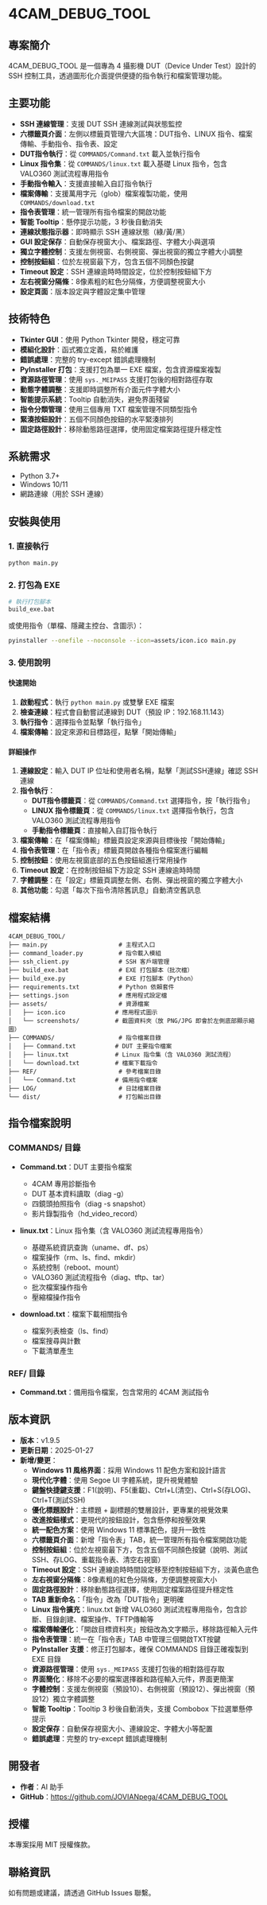 # 4CAM_DEBUG_TOOL

## 專案簡介
4CAM_DEBUG_TOOL 是一個專為 4 攝影機 DUT（Device Under Test）設計的 SSH 控制工具，透過圖形化介面提供便捷的指令執行和檔案管理功能。

## 主要功能
- **SSH 連線管理**：支援 DUT SSH 連線測試與狀態監控
- **六標籤頁介面**：左側以標籤頁管理六大區塊：DUT指令、LINUX 指令、檔案傳輸、手動指令、指令表、設定
- **DUT指令執行**：從 `COMMANDS/Command.txt` 載入並執行指令
- **Linux 指令集**：從 `COMMANDS/linux.txt` 載入基礎 Linux 指令，包含 VALO360 測試流程專用指令
- **手動指令輸入**：支援直接輸入自訂指令執行
- **檔案傳輸**：支援萬用字元（glob）檔案複製功能，使用 `COMMANDS/download.txt`
- **指令表管理**：統一管理所有指令檔案的開啟功能
- **智能 Tooltip**：懸停提示功能，3 秒後自動消失
- **連線狀態指示器**：即時顯示 SSH 連線狀態（綠/黃/黑）
- **GUI 設定保存**：自動保存視窗大小、檔案路徑、字體大小與選項
- **獨立字體控制**：支援左側視窗、右側視窗、彈出視窗的獨立字體大小調整
- **控制按鈕組**：位於左視窗最下方，包含五個不同顏色按鍵
- **Timeout 設定**：SSH 連線逾時時間設定，位於控制按鈕組下方
- **左右視窗分隔條**：8像素粗的紅色分隔條，方便調整視窗大小
- **設定頁面**：版本設定與字體設定集中管理

## 技術特色
- **Tkinter GUI**：使用 Python Tkinter 開發，穩定可靠
- **模組化設計**：函式獨立定義，易於維護
- **錯誤處理**：完整的 try-except 錯誤處理機制
- **PyInstaller 打包**：支援打包為單一 EXE 檔案，包含資源檔案複製
- **資源路徑管理**：使用 `sys._MEIPASS` 支援打包後的相對路徑存取
- **動態字體調整**：支援即時調整所有介面元件字體大小
- **智能提示系統**：Tooltip 自動消失，避免界面殘留
- **指令分類管理**：使用三個專用 TXT 檔案管理不同類型指令
- **緊湊按鈕設計**：五個不同顏色按鈕的水平緊湊排列
- **固定路徑設計**：移除動態路徑選擇，使用固定檔案路徑提升穩定性

## 系統需求
- Python 3.7+
- Windows 10/11
- 網路連線（用於 SSH 連線）

## 安裝與使用

### 1. 直接執行
```bash
python main.py
```

### 2. 打包為 EXE
```bash
# 執行打包腳本
build_exe.bat
```

或使用指令（單檔、隱藏主控台、含圖示）：
```bash
pyinstaller --onefile --noconsole --icon=assets/icon.ico main.py
```

### 3. 使用說明

#### 快速開始
1. **啟動程式**：執行 `python main.py` 或雙擊 EXE 檔案
2. **檢查連線**：程式會自動嘗試連線到 DUT（預設 IP：192.168.11.143）
3. **執行指令**：選擇指令並點擊「執行指令」
4. **檔案傳輸**：設定來源和目標路徑，點擊「開始傳輸」

#### 詳細操作
1. **連線設定**：輸入 DUT IP 位址和使用者名稱，點擊「測試SSH連線」確認 SSH 連線
2. **指令執行**：
   - **DUT指令標籤頁**：從 `COMMANDS/Command.txt` 選擇指令，按「執行指令」
   - **LINUX 指令標籤頁**：從 `COMMANDS/linux.txt` 選擇指令執行，包含 VALO360 測試流程專用指令
   - **手動指令標籤頁**：直接輸入自訂指令執行
3. **檔案傳輸**：在「檔案傳輸」標籤頁設定來源與目標後按「開始傳輸」
4. **指令表管理**：在「指令表」標籤頁開啟各種指令檔案進行編輯
5. **控制按鈕**：使用左視窗底部的五色按鈕組進行常用操作
6. **Timeout 設定**：在控制按鈕組下方設定 SSH 連線逾時時間
7. **字體調整**：在「設定」標籤頁調整左側、右側、彈出視窗的獨立字體大小
8. **其他功能**：勾選「每次下指令清除舊訊息」自動清空舊訊息

## 檔案結構
```
4CAM_DEBUG_TOOL/
├── main.py                    # 主程式入口
├── command_loader.py          # 指令載入模組
├── ssh_client.py              # SSH 客戶端管理
├── build_exe.bat              # EXE 打包腳本（批次檔）
├── build_exe.py               # EXE 打包腳本（Python）
├── requirements.txt           # Python 依賴套件
├── settings.json              # 應用程式設定檔
├── assets/                    # 資源檔案
│   ├── icon.ico              # 應用程式圖示
│   └── screenshots/          # 截圖資料夾（放 PNG/JPG 即會於左側底部顯示縮圖）
├── COMMANDS/                  # 指令檔案目錄
│   ├── Command.txt           # DUT 主要指令檔案
│   ├── linux.txt             # Linux 指令集（含 VALO360 測試流程）
│   └── download.txt          # 檔案下載指令
├── REF/                       # 參考檔案目錄
│   └── Command.txt           # 備用指令檔案
├── LOG/                       # 日誌檔案目錄
└── dist/                      # 打包輸出目錄
```

## 指令檔案說明

### COMMANDS/ 目錄
- **Command.txt**：DUT 主要指令檔案
  - 4CAM 專用診斷指令
  - DUT 基本資料讀取（diag -g）
  - 四鏡頭拍照指令（diag -s snapshot）
  - 影片錄製指令（hd_video_record）
  
- **linux.txt**：Linux 指令集（含 VALO360 測試流程專用指令）
  - 基礎系統資訊查詢（uname、df、ps）
  - 檔案操作（rm、ls、find、mkdir）
  - 系統控制（reboot、mount）
  - VALO360 測試流程指令（diag、tftp、tar）
  - 批次檔案操作指令
  - 壓縮檔操作指令
  
- **download.txt**：檔案下載相關指令
  - 檔案列表檢查（ls、find）
  - 檔案搜尋與計數
  - 下載清單產生

### REF/ 目錄
- **Command.txt**：備用指令檔案，包含常用的 4CAM 測試指令

## 版本資訊
- **版本**：v1.9.5
- **更新日期**：2025-01-27
- **新增/變更**：
  - **Windows 11 風格界面**：採用 Windows 11 配色方案和設計語言
  - **現代化字體**：使用 Segoe UI 字體系統，提升視覺體驗
  - **鍵盤快捷鍵支援**：F1(說明)、F5(重載)、Ctrl+L(清空)、Ctrl+S(存LOG)、Ctrl+T(測試SSH)
  - **優化標題設計**：主標題 + 副標題的雙層設計，更專業的視覺效果
  - **改進按鈕樣式**：更現代的按鈕設計，包含懸停和按壓效果
  - **統一配色方案**：使用 Windows 11 標準配色，提升一致性
  - **六標籤頁介面**：新增「指令表」TAB，統一管理所有指令檔案開啟功能
  - **控制按鈕組**：位於左視窗最下方，包含五個不同顏色按鍵（說明、測試SSH、存LOG、重載指令表、清空右視窗）
  - **Timeout 設定**：SSH 連線逾時時間設定移至控制按鈕組下方，淡黃色底色
  - **左右視窗分隔條**：8像素粗的紅色分隔條，方便調整視窗大小
  - **固定路徑設計**：移除動態路徑選擇，使用固定檔案路徑提升穩定性
  - **TAB 重新命名**：「指令」改為「DUT指令」更明確
  - **Linux 指令擴充**：linux.txt 新增 VALO360 測試流程專用指令，包含診斷、目錄創建、檔案操作、TFTP傳輸等
  - **檔案傳輸優化**：「開啟目標資料夾」按鈕改為文字顯示，移除路徑輸入元件
  - **指令表管理**：統一在「指令表」TAB 中管理三個開啟TXT按鍵
  - **PyInstaller 支援**：修正打包腳本，確保 COMMANDS 目錄正確複製到 EXE 目錄
  - **資源路徑管理**：使用 `sys._MEIPASS` 支援打包後的相對路徑存取
  - **界面簡化**：移除不必要的檔案選擇器和路徑輸入元件，界面更簡潔
  - **字體控制**：支援左側視窗（預設10）、右側視窗（預設12）、彈出視窗（預設12）獨立字體調整
  - **智能 Tooltip**：Tooltip 3 秒後自動消失，支援 Combobox 下拉選單懸停提示
  - **設定保存**：自動保存視窗大小、連線設定、字體大小等配置
  - **錯誤處理**：完整的 try-except 錯誤處理機制

## 開發者
- **作者**：AI 助手
- **GitHub**：https://github.com/JOVIANpega/4CAM_DEBUG_TOOL

## 授權
本專案採用 MIT 授權條款。

## 聯絡資訊
如有問題或建議，請透過 GitHub Issues 聯繫。
